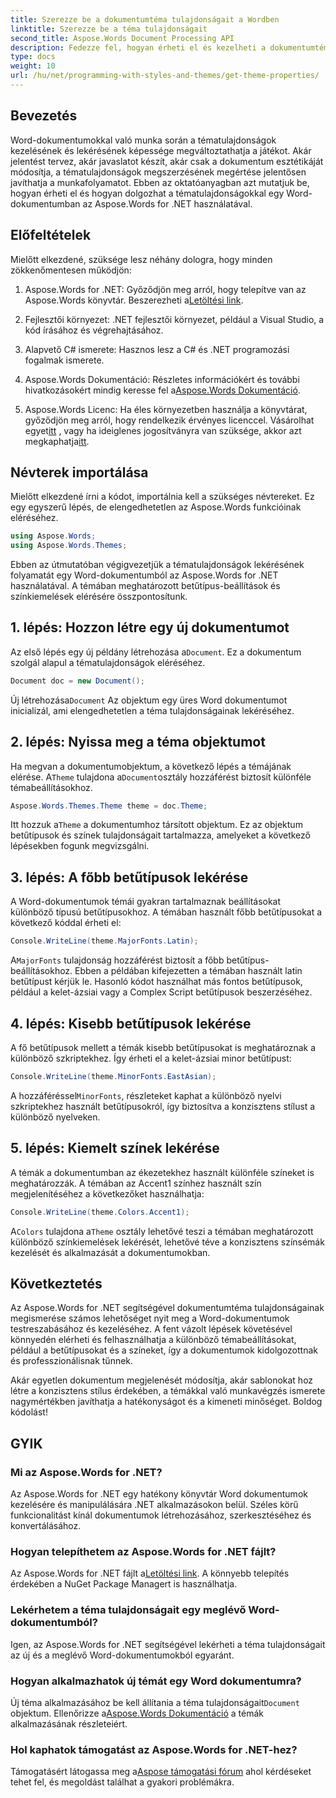 ```yaml
---
title: Szerezze be a dokumentumtéma tulajdonságait a Wordben
linktitle: Szerezze be a téma tulajdonságait
second_title: Aspose.Words Document Processing API
description: Fedezze fel, hogyan érheti el és kezelheti a dokumentumtéma tulajdonságait a Wordben az Aspose.Words for .NET használatával. Útmutatónk segítségével tanulja meg a betűtípusok és színek lekérését.
type: docs
weight: 10
url: /hu/net/programming-with-styles-and-themes/get-theme-properties/
---
```

## Bevezetés

Word-dokumentumokkal való munka során a tématulajdonságok kezelésének és lekérésének képessége megváltoztathatja a játékot. Akár jelentést tervez, akár javaslatot készít, akár csak a dokumentum esztétikáját módosítja, a tématulajdonságok megszerzésének megértése jelentősen javíthatja a munkafolyamatot. Ebben az oktatóanyagban azt mutatjuk be, hogyan érheti el és hogyan dolgozhat a tématulajdonságokkal egy Word-dokumentumban az Aspose.Words for .NET használatával.

## Előfeltételek

Mielőtt elkezdené, szüksége lesz néhány dologra, hogy minden zökkenőmentesen működjön:

1.  Aspose.Words for .NET: Győződjön meg arról, hogy telepítve van az Aspose.Words könyvtár. Beszerezheti a[Letöltési link](https://releases.aspose.com/words/net/).

2. Fejlesztői környezet: .NET fejlesztői környezet, például a Visual Studio, a kód írásához és végrehajtásához.

3. Alapvető C# ismerete: Hasznos lesz a C# és .NET programozási fogalmak ismerete.

4.  Aspose.Words Dokumentáció: Részletes információkért és további hivatkozásokért mindig keresse fel a[Aspose.Words Dokumentáció](https://reference.aspose.com/words/net/).

5. Aspose.Words Licenc: Ha éles környezetben használja a könyvtárat, győződjön meg arról, hogy rendelkezik érvényes licenccel. Vásárolhat egyet[itt](https://purchase.aspose.com/buy) , vagy ha ideiglenes jogosítványra van szüksége, akkor azt megkaphatja[itt](https://purchase.aspose.com/temporary-license/).

## Névterek importálása

Mielőtt elkezdené írni a kódot, importálnia kell a szükséges névtereket. Ez egy egyszerű lépés, de elengedhetetlen az Aspose.Words funkcióinak eléréséhez.

```csharp
using Aspose.Words;
using Aspose.Words.Themes;
```

Ebben az útmutatóban végigvezetjük a tématulajdonságok lekérésének folyamatát egy Word-dokumentumból az Aspose.Words for .NET használatával. A témában meghatározott betűtípus-beállítások és színkiemelések elérésére összpontosítunk.

## 1. lépés: Hozzon létre egy új dokumentumot

 Az első lépés egy új példány létrehozása a`Document`. Ez a dokumentum szolgál alapul a tématulajdonságok eléréséhez.

```csharp
Document doc = new Document();
```

 Új létrehozása`Document` Az objektum egy üres Word dokumentumot inicializál, ami elengedhetetlen a téma tulajdonságainak lekéréséhez.

## 2. lépés: Nyissa meg a téma objektumot

 Ha megvan a dokumentumobjektum, a következő lépés a témájának elérése. A`Theme` tulajdona a`Document`osztály hozzáférést biztosít különféle témabeállításokhoz.

```csharp
Aspose.Words.Themes.Theme theme = doc.Theme;
```

 Itt hozzuk a`Theme` a dokumentumhoz társított objektum. Ez az objektum betűtípusok és színek tulajdonságait tartalmazza, amelyeket a következő lépésekben fogunk megvizsgálni.

## 3. lépés: A főbb betűtípusok lekérése

A Word-dokumentumok témái gyakran tartalmaznak beállításokat különböző típusú betűtípusokhoz. A témában használt főbb betűtípusokat a következő kóddal érheti el:

```csharp
Console.WriteLine(theme.MajorFonts.Latin);
```

A`MajorFonts` tulajdonság hozzáférést biztosít a főbb betűtípus-beállításokhoz. Ebben a példában kifejezetten a témában használt latin betűtípust kérjük le. Hasonló kódot használhat más fontos betűtípusok, például a kelet-ázsiai vagy a Complex Script betűtípusok beszerzéséhez.

## 4. lépés: Kisebb betűtípusok lekérése

A fő betűtípusok mellett a témák kisebb betűtípusokat is meghatároznak a különböző szkriptekhez. Így érheti el a kelet-ázsiai minor betűtípust:

```csharp
Console.WriteLine(theme.MinorFonts.EastAsian);
```

 A hozzáféréssel`MinorFonts`, részleteket kaphat a különböző nyelvi szkriptekhez használt betűtípusokról, így biztosítva a konzisztens stílust a különböző nyelveken.

## 5. lépés: Kiemelt színek lekérése

A témák a dokumentumban az ékezetekhez használt különféle színeket is meghatározzák. A témában az Accent1 színhez használt szín megjelenítéséhez a következőket használhatja:

```csharp
Console.WriteLine(theme.Colors.Accent1);
```

A`Colors` tulajdona a`Theme` osztály lehetővé teszi a témában meghatározott különböző színkiemelések lekérését, lehetővé téve a konzisztens színsémák kezelését és alkalmazását a dokumentumokban.

## Következtetés

Az Aspose.Words for .NET segítségével dokumentumtéma tulajdonságainak megismerése számos lehetőséget nyit meg a Word-dokumentumok testreszabásához és kezeléséhez. A fent vázolt lépések követésével könnyedén elérheti és felhasználhatja a különböző témabeállításokat, például a betűtípusokat és a színeket, így a dokumentumok kidolgozottnak és professzionálisnak tűnnek.

Akár egyetlen dokumentum megjelenését módosítja, akár sablonokat hoz létre a konzisztens stílus érdekében, a témákkal való munkavégzés ismerete nagymértékben javíthatja a hatékonyságot és a kimeneti minőséget. Boldog kódolást!

## GYIK

### Mi az Aspose.Words for .NET?

Az Aspose.Words for .NET egy hatékony könyvtár Word dokumentumok kezelésére és manipulálására .NET alkalmazásokon belül. Széles körű funkcionalitást kínál dokumentumok létrehozásához, szerkesztéséhez és konvertálásához.

### Hogyan telepíthetem az Aspose.Words for .NET fájlt?

 Az Aspose.Words for .NET fájlt a[Letöltési link](https://releases.aspose.com/words/net/). A könnyebb telepítés érdekében a NuGet Package Managert is használhatja.

### Lekérhetem a téma tulajdonságait egy meglévő Word-dokumentumból?

Igen, az Aspose.Words for .NET segítségével lekérheti a téma tulajdonságait az új és a meglévő Word-dokumentumokból egyaránt.

### Hogyan alkalmazhatok új témát egy Word dokumentumra?

 Új téma alkalmazásához be kell állítania a téma tulajdonságait`Document` objektum. Ellenőrizze a[Aspose.Words Dokumentáció](https://reference.aspose.com/words/net/) a témák alkalmazásának részleteiért.

### Hol kaphatok támogatást az Aspose.Words for .NET-hez?

 Támogatásért látogassa meg a[Aspose támogatási fórum](https://forum.aspose.com/c/words/8) ahol kérdéseket tehet fel, és megoldást találhat a gyakori problémákra.